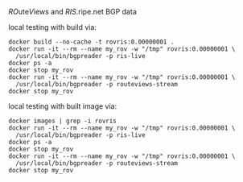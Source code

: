 *RO*ute*V*iews and *RIS*.ripe.net BGP data


local testing with build via:
~~~~
docker build --no-cache -t rovris:0.00000001 .
docker run -it --rm --name my_rov -w "/tmp" rovris:0.00000001 \
  /usr/local/bin/bgpreader -p ris-live
docker ps -a
docker stop my_rov
docker run -it --rm --name my_rov -w "/tmp" rovris:0.00000001 \
  /usr/local/bin/bgpreader -p routeviews-stream
docker stop my_rov
~~~~

local testing with built image via:
~~~~
docker images | grep -i rovris
docker run -it --rm --name my_rov -w "/tmp" rovris:0.00000001 \
  /usr/local/bin/bgpreader -p ris-live
docker ps -a
docker stop my_rov
docker run -it --rm --name my_rov -w "/tmp" rovris:0.00000001 \
  /usr/local/bin/bgpreader -p routeviews-stream
docker stop my_rov
~~~~

[comment]: # (default branch)

